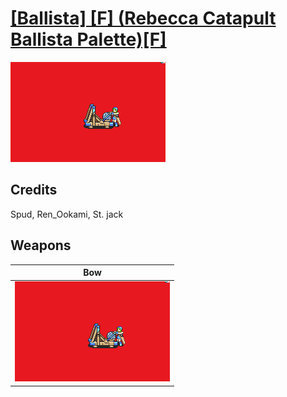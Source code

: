 # [\[Ballista\] \[F\] \(Rebecca Catapult Ballista Palette\)\[F\]](./)

<img src="./5.%20Bow%20(Ballista)/Bow_000.png" alt="[Ballista] [F] (Rebecca Catapult Ballista Palette)[F] standing" />

## Credits

Spud, Ren_Ookami, St. jack

## Weapons


|Bow |
|  :---: |
| <img alt="Bow animation" src="./5.%20Bow%20(Ballista)/Bow.gif" /> |
